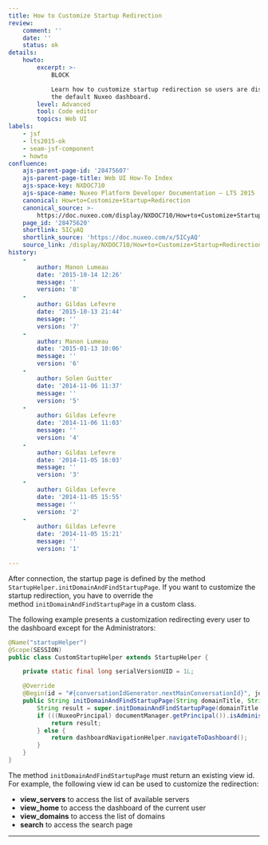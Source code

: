 ```yaml
---
title: How to Customize Startup Redirection
review:
    comment: ''
    date: ''
    status: ok
details:
    howto:
        excerpt: >-
            BLOCK

            Learn how to customize startup redirection so users are displayed
            the default Nuxeo dashboard.
        level: Advanced
        tool: Code editor
        topics: Web UI
labels:
    - jsf
    - lts2015-ok
    - seam-jsf-component
    - howto
confluence:
    ajs-parent-page-id: '28475607'
    ajs-parent-page-title: Web UI How-To Index
    ajs-space-key: NXDOC710
    ajs-space-name: Nuxeo Platform Developer Documentation — LTS 2015
    canonical: How+to+Customize+Startup+Redirection
    canonical_source: >-
        https://doc.nuxeo.com/display/NXDOC710/How+to+Customize+Startup+Redirection
    page_id: '28475620'
    shortlink: 5ICyAQ
    shortlink_source: 'https://doc.nuxeo.com/x/5ICyAQ'
    source_link: /display/NXDOC710/How+to+Customize+Startup+Redirection
history:
    - 
        author: Manon Lumeau
        date: '2015-10-14 12:26'
        message: ''
        version: '8'
    - 
        author: Gildas Lefevre
        date: '2015-10-13 21:44'
        message: ''
        version: '7'
    - 
        author: Manon Lumeau
        date: '2015-01-13 10:06'
        message: ''
        version: '6'
    - 
        author: Solen Guitter
        date: '2014-11-06 11:37'
        message: ''
        version: '5'
    - 
        author: Gildas Lefevre
        date: '2014-11-06 11:03'
        message: ''
        version: '4'
    - 
        author: Gildas Lefevre
        date: '2014-11-05 16:03'
        message: ''
        version: '3'
    - 
        author: Gildas Lefevre
        date: '2014-11-05 15:55'
        message: ''
        version: '2'
    - 
        author: Gildas Lefevre
        date: '2014-11-05 15:21'
        message: ''
        version: '1'

---
```

After connection, the startup page is defined by the method `StartupHelper.initDomainAndFindStartupPage`. If you want to customize the startup redirection, you have to override the method&nbsp;`initDomainAndFindStartupPage` in a custom class.

The following example presents a customization redirecting every user to the dashboard except for the Administrators:

```java
@Name("startupHelper")
@Scope(SESSION)
public class CustomStartupHelper extends StartupHelper {

    private static final long serialVersionUID = 1L;

    @Override
    @Begin(id = "#{conversationIdGenerator.nextMainConversationId}", join = true)
    public String initDomainAndFindStartupPage(String domainTitle, String viewId) {
        String result = super.initDomainAndFindStartupPage(domainTitle, viewId);
        if (((NuxeoPrincipal) documentManager.getPrincipal()).isAdministrator()) {
            return result;
        } else {
            return dashboardNavigationHelper.navigateToDashboard();
        }
    } 
}

```

The method&nbsp;`initDomainAndFindStartupPage` must return an existing view id. For example, the following view id can be used to customize the redirection:

*   **view_servers** to access the list of available servers
*   **view_home** to access the dashboard of the current user
*   **view_domains** to access the list of domains
*   **search** to access the search page

* * *

&nbsp;